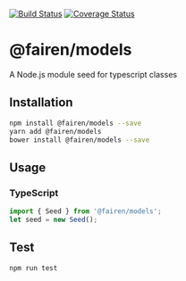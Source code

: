 [![Build Status](https://travis-ci.org/Fairen/seed-models.svg?branch=master)](https://travis-ci.org/Fairen/seed-models)
[![Coverage Status](https://coveralls.io/repos/github/Fairen/seed-models/badge.svg?branch=master)](https://coveralls.io/github/Fairen/seed-models?branch=master)
# @fairen/models
A Node.js module seed for typescript classes  
## Installation 
```sh
npm install @fairen/models --save
yarn add @fairen/models
bower install @fairen/models --save
```
## Usage
### TypeScript
```typescript
import { Seed } from '@fairen/models';
let seed = new Seed();
```

## Test 
```sh
npm run test
```